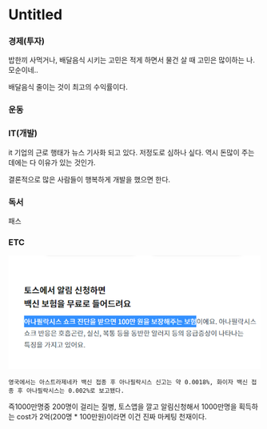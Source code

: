# Untitled

### 경제\(투자\)

밥한끼 사먹거나, 배달음식 시키는 고민은 적게 하면서 물건 살 때 고민은 많이하는 나. 모순이네..

배달음식 줄이는 것이 최고의 수익률이다.

### 운동

  


### IT\(개발\)

it 기업의 근로 행태가 뉴스 기사화 되고 있다. 저정도로 심하나 싶다. 역시 돈많이 주는데에는 다 이유가 있는 것인가.

결론적으로 많은 사람들이 행복하게 개발을 했으면 한다.

### 독서

패스  

### ETC

![](../.gitbook/assets/image%20%2837%29.png)

`영국에서는 아스트라제네카 백신 접종 후 아나필락시스 신고는 약 0.0018%, 화이자 백신 접종 후 아나필락시스는 0.002%로 보고됐다.`

즉1000만명중 200명이 걸리는 질병, 토스앱을 깔고 알림신청해서 1000만명을 획득하는 cost가 2억\(200명 \* 100만원\)이라면 이건 진짜 마케팅 천재이다.

